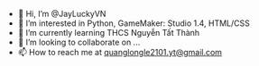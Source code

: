 - 👋 Hi, I’m @JayLuckyVN
- 👀 I’m interested in Python, GameMaker: Studio 1.4, HTML/CSS
- 🌱 I’m currently learning THCS Nguyễn Tất Thành
- 💞️ I’m looking to collaborate on ...
- 📫 How to reach me at quanglongle2101.yt@gmail.com

<!---
JayLuckyVN/JayLuckyVN is a ✨ special ✨ repository because its `README.md` (this file) appears on your GitHub profile.
You can click the Preview link to take a look at your changes.
--->
